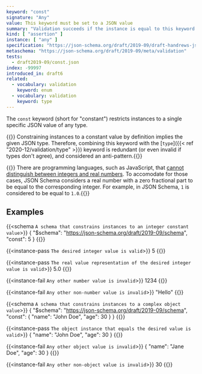 ```yaml
---
keyword: "const"
signature: "Any"
value: This keyword must be set to a JSON value
summary: "Validation succeeds if the instance is equal to this keyword's value."
kind: [ "assertion" ]
instance: [ "any" ]
specification: "https://json-schema.org/draft/2019-09/draft-handrews-json-schema-validation-02#rfc.section.6.1.3"
metaschema: "https://json-schema.org/draft/2019-09/meta/validation"
tests:
  - draft2019-09/const.json
index: -99997
introduced_in: draft6
related:
  - vocabulary: validation
    keyword: enum
  - vocabulary: validation
    keyword: type
---
```


The `const` keyword (short for "constant") restricts instances to a single
specific JSON value of any type.

{{<best-practice>}} Constraining instances to a constant value by definition
implies the given JSON type. Therefore, combining this keyword with the
[`type`]({{< ref "2020-12/validation/type" >}}) keyword is redundant (or even
invalid if types don't agree), and considered an
anti-pattern.{{</best-practice>}}

{{<common-pitfall>}} There are programming languages, such as JavaScript, that
[cannot distinguish between integers and real
numbers](https://2ality.com/2012/04/number-encoding.html). To accomodate for
those cases, JSON Schema considers a real number with a zero fractional part to
be equal to the corresponding integer. For example, in JSON Schema, `1` is
considered to be equal to `1.0`.{{</common-pitfall>}}

## Examples

{{<schema `A schema that constrains instances to an integer constant value`>}}
{
  "$schema": "https://json-schema.org/draft/2019-09/schema",
  "const": 5
}
{{</schema>}}

{{<instance-pass `The desired integer value is valid`>}}
5
{{</instance-pass>}}

{{<instance-pass `The real value representation of the desired integer value is valid`>}}
5.0
{{</instance-pass>}}

{{<instance-fail `Any other number value is invalid`>}}
1234
{{</instance-fail>}}

{{<instance-fail `Any other non-number value is invalid`>}}
"Hello"
{{</instance-fail>}}

{{<schema `A schema that constrains instances to a complex object value`>}}
{
  "$schema": "https://json-schema.org/draft/2019-09/schema",
  "const": { "name": "John Doe", "age": 30 }
}
{{</schema>}}

{{<instance-pass `The object instance that equals the desired value is valid`>}}
{ "name": "John Doe", "age": 30 }
{{</instance-pass>}}

{{<instance-fail `Any other object value is invalid`>}}
{ "name": "Jane Doe", "age": 30 }
{{</instance-fail>}}

{{<instance-fail `Any other non-object value is invalid`>}}
30
{{</instance-fail>}}
